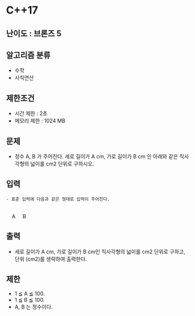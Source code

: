 # C++17

## 난이도 : 브론즈 5

## 알고리즘 분류
  - 수학
  - 사칙연산

## 제한조건
  - 시간 제한 : 2초
  - 메모리 제한 : 1024 MB

## 문제
  - 정수 A, B 가 주어진다. 세로 길이가 A cm, 가로 길이가 B cm 인 아래와 같은 직사각형의 넓이를 cm2 단위로 구하시오.

## 입력
    - 표준 입력에 다음과 같은 형태로 입력이 주어진다.
<br/>
&nbsp;&nbsp;&nbsp;&nbsp;A
&nbsp;&nbsp;&nbsp;&nbsp;B
<br/>

## 출력
  - 세로 길이가 A cm, 가로 길이가 B cm인 직사각형의 넓이를 cm2 단위로 구하고, 단위 (cm2)를 생략하여 출력한다.

## 제한
  - 1 ≦ A ≦ 100.
  - 1 ≦ B ≦ 100.
  - A, B 는 정수이다.